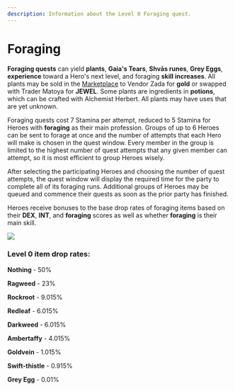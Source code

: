 ```yaml
---
description: Information about the Level 0 Foraging quest.
---
```


# Foraging

**Foraging quests** can yield **plants**, **Gaia's Tears**, **Shvās runes**, **Grey Eggs**, **experience** toward a Hero's next level, and foraging **skill increases**. All plants may be sold in the [Marketplace](../../locations/marketplace.md) to Vendor Zada for **gold** or swapped with Trader Matoya for **JEWEL**. Some plants are ingredients in **potions**, which can be crafted with Alchemist Herbert. All plants may have uses that are yet unknown.

Foraging quests cost 7 Stamina per attempt, reduced to 5 Stamina for Heroes with **foraging** as their main profession. Groups of up to 6 Heroes can be sent to forage at once and the number of attempts that each Hero will make is chosen in the quest window. Every member in the group is limited to the highest number of quest attempts that any given member can attempt, so it is most efficient to group Heroes wisely.

After selecting the participating Heroes and choosing the number of quest attempts, the quest window will display the required time for the party to complete all of its foraging runs. Additional groups of Heroes may be queued and commence their quests as soon as the prior party has finished.

Heroes receive bonuses to the base drop rates of foraging items based on their **DEX**, **INT**, and **foraging** scores as well as whether **foraging** is their main skill.&#x20;

![](../../../.gitbook/assets/swiftthistle.png)

### **Level 0 item drop rates:**

**Nothing** - 50%

**Ragweed** - 23%

**Rockroot** - 9.015%

**Redleaf** - 6.015%

**Darkweed** - 6.015%

**Ambertaffy** - 4.015%

**Goldvein** - 1.015%

**Swift-thistle** - 0.915%

**Grey Egg** - 0.01%
